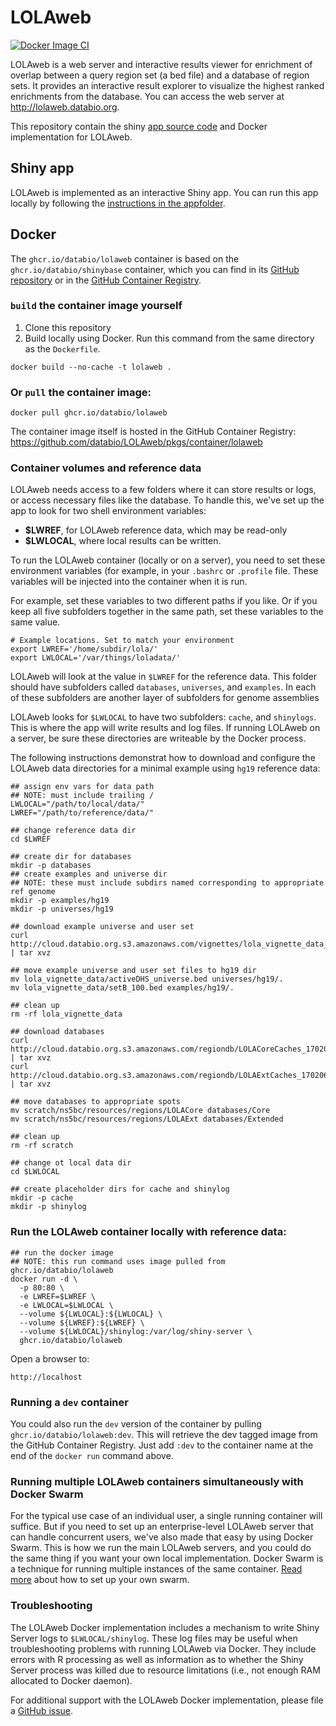 # LOLAweb

[![Docker Image CI](https://github.com/databio/LOLAweb/actions/workflows/build.yml/badge.svg?branch=dev)](https://github.com/databio/LOLAweb/actions/workflows/build.yml)

LOLAweb is a web server and interactive results viewer for enrichment of overlap between a query region set (a bed file) and a database of region sets. It provides an interactive result explorer to visualize the highest ranked enrichments from the database. You can access the web server at <http://lolaweb.databio.org>.

This repository contain the shiny [app source code](apps/LOLAweb/) and Docker implementation for LOLAweb. 

## Shiny app

LOLAweb is implemented as an interactive Shiny app. You can run this app locally by following the [instructions in the appfolder](apps/LOLAweb/).

## Docker

The `ghcr.io/databio/lolaweb` container is based on the `ghcr.io/databio/shinybase` container, which you can find in its [GitHub repository](https://github.com/databio/shinyBase) or in the [GitHub Container Registry](https://github.com/databio/shinyBase/pkgs/container/shinybase).

### `build` the container image yourself

1. Clone this repository
2. Build locally using Docker. Run this command from the same directory as the `Dockerfile`.

```docker build --no-cache -t lolaweb .```


### Or `pull` the container image:

```docker pull ghcr.io/databio/lolaweb```

The container image itself is hosted in the GitHub Container Registry: https://github.com/databio/LOLAweb/pkgs/container/lolaweb

### Container volumes and reference data

LOLAweb needs access to a few folders where it can store results or logs, or access necessary files like the database. To handle this, we've set up the app to look for two shell environment variables:

* **$LWREF**, for LOLAweb reference data, which may be read-only
* **$LWLOCAL**, where local results can be written.

To run the LOLAweb container (locally or on a server), you need to set these environment variables (for example, in your `.bashrc` or `.profile` file. These variables will be injected into the container when it is run.

For example, set these variables to two different paths if you like. Or if you keep all five subfolders together in the same path, set these variables to the same value.

```
# Example locations. Set to match your environment
export LWREF='/home/subdir/lola/'
export LWLOCAL='/var/things/loladata/'
```

LOLAweb will look at the value in `$LWREF` for the reference data. This folder should have subfolders called `databases`, `universes`, and `examples`. In each of these subfolders are another layer of subfolders for genome assemblies
 
LOLAweb looks for `$LWLOCAL` to have two subfolders: `cache`, and `shinylogs`. This is where the app will write results and log files. If running LOLAweb on a server, be sure these directories are writeable by the Docker process.

The following instructions demonstrat how to download and configure the LOLAweb data directories for a minimal example using `hg19` reference data:

```
## assign env vars for data path
## NOTE: must include trailing /
LWLOCAL="/path/to/local/data/"
LWREF="/path/to/reference/data/"

## change reference data dir
cd $LWREF

## create dir for databases
mkdir -p databases
## create examples and universe dir
## NOTE: these must include subdirs named corresponding to appropriate ref genome
mkdir -p examples/hg19
mkdir -p universes/hg19

## download example universe and user set
curl http://cloud.databio.org.s3.amazonaws.com/vignettes/lola_vignette_data_150505.tgz | tar xvz

## move example universe and user set files to hg19 dir
mv lola_vignette_data/activeDHS_universe.bed universes/hg19/.
mv lola_vignette_data/setB_100.bed examples/hg19/.

## clean up
rm -rf lola_vignette_data

## download databases
curl http://cloud.databio.org.s3.amazonaws.com/regiondb/LOLACoreCaches_170206.tgz | tar xvz
curl http://cloud.databio.org.s3.amazonaws.com/regiondb/LOLAExtCaches_170206.tgz | tar xvz

## move databases to appropriate spots
mv scratch/ns5bc/resources/regions/LOLACore databases/Core
mv scratch/ns5bc/resources/regions/LOLAExt databases/Extended

## clean up
rm -rf scratch

## change ot local data dir
cd $LWLOCAL

## create placeholder dirs for cache and shinylog
mkdir -p cache
mkdir -p shinylog
```

### Run the LOLAweb container locally with reference data:

```
## run the docker image
## NOTE: this run command uses image pulled from ghcr.io/databio/lolaweb
docker run -d \
  -p 80:80 \
  -e LWREF=$LWREF \
  -e LWLOCAL=$LWLOCAL \
  --volume ${LWLOCAL}:${LWLOCAL} \
  --volume ${LWREF}:${LWREF} \
  --volume ${LWLOCAL}/shinylog:/var/log/shiny-server \
  ghcr.io/databio/lolaweb
```

Open a browser to:
```
http://localhost
```

### Running a `dev` container

You could also run the `dev` version of the container by pulling `ghcr.io/databio/lolaweb:dev`. This will retrieve the dev tagged image from the GitHub Container Registry. Just add `:dev` to the container name at the end of the `docker run` command above.

### Running multiple LOLAweb containers simultaneously with Docker Swarm

For the typical use case of an individual user, a single running container will suffice. But if you need to set up an enterprise-level LOLAweb server that can handle concurrent users, we've also made that easy by using Docker Swarm. This is how we run the main LOLAweb servers, and you could do the same thing if you want your own local implementation. Docker Swarm is a technique for running multiple instances of the same container. [Read more](swarm/README.md) about how to set up your own swarm.

### Troubleshooting

The LOLAweb Docker implementation includes a mechanism to write Shiny Server logs to `$LWLOCAL/shinylog`. These log files may be useful when troubleshooting problems with running LOLAweb via Docker. They include errors with R processing as well as information as to whether the Shiny Server process was killed due to resource limitations (i.e., not enough RAM allocated to Docker daemon).

For additional support with the LOLAweb Docker implementation, please file a [GitHub issue](https://github.com/databio/LOLAweb/issues).

